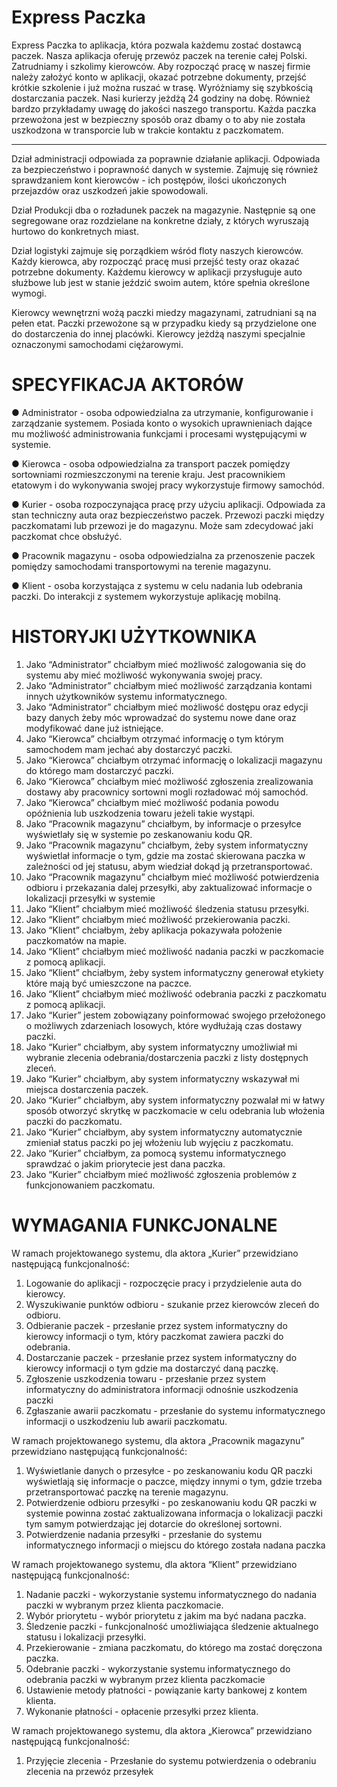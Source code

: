# Express Paczka

Express Paczka to aplikacja, która pozwala każdemu zostać dostawcą paczek. Nasza aplikacja
oferuję przewóz paczek na terenie całej Polski. Zatrudniamy i szkolimy kierowców. Aby
rozpocząć pracę w naszej firmie należy założyć konto w aplikacji, okazać potrzebne
dokumenty, przejść krótkie szkolenie i już można ruszać w trasę.
Wyróżniamy się szybkością dostarczania paczek. Nasi kurierzy jeżdżą 24 godziny na dobę.
Również bardzo przykładamy uwagę do jakości naszego transportu. Każda paczka
przewożona jest w bezpieczny sposób oraz dbamy o to aby nie została uszkodzona w
transporcie lub w trakcie kontaktu z paczkomatem.

---

Dział administracji odpowiada za poprawnie działanie aplikacji. Odpowiada za
bezpieczeństwo i poprawność danych w systemie. Zajmuję się również sprawdzaniem kont
kierowców - ich postępów, ilości ukończonych przejazdów oraz uszkodzeń jakie
spowodowali.

Dział Produkcji dba o rozładunek paczek na magazynie. Następnie są one
segregowane oraz rozdzielane na konkretne działy, z których wyruszają hurtowo do
konkretnych miast.

Dział logistyki zajmuje się porządkiem wśród floty naszych kierowców. Każdy
kierowca, aby rozpocząć pracę musi przejść testy oraz okazać potrzebne dokumenty.
Każdemu kierowcy w aplikacji przysługuje auto służbowe lub jest w stanie jeździć swoim
autem, które spełnia określone wymogi.

Kierowcy wewnętrzni wożą paczki miedzy magazynami, zatrudniani są na pełen etat.
Paczki przewożone są w przypadku kiedy są przydzielone one do dostarczenia do innej
placówki. Kierowcy jeżdżą naszymi specjalnie oznaczonymi samochodami ciężarowymi.

# SPECYFIKACJA AKTORÓW
● Administrator - osoba odpowiedzialna za utrzymanie, konfigurowanie i
zarządzanie systemem. Posiada konto o wysokich uprawnieniach dające mu
możliwość administrowania funkcjami i procesami występującymi w systemie.

● Kierowca - osoba odpowiedzialna za transport paczek pomiędzy sortowniami
rozmieszczonymi na terenie kraju. Jest pracownikiem etatowym i do
wykonywania swojej pracy wykorzystuje firmowy samochód.

● Kurier - osoba rozpoczynająca pracę przy użyciu aplikacji. Odpowiada za stan
techniczny auta oraz bezpieczeństwo paczek. Przewozi paczki między
paczkomatami lub przewozi je do magazynu. Może sam zdecydować jaki
paczkomat chce obsłużyć.

● Pracownik magazynu - osoba odpowiedzialna za przenoszenie paczek
pomiędzy samochodami transportowymi na terenie magazynu.

● Klient - osoba korzystająca z systemu w celu nadania lub odebrania paczki. Do
interakcji z systemem wykorzystuje aplikację mobilną.

# HISTORYJKI UŻYTKOWNIKA
1. Jako “Administrator” chciałbym mieć możliwość zalogowania się do systemu aby
mieć możliwość wykonywania swojej pracy.
2. Jako “Administrator” chciałbym mieć możliwość zarządzania kontami innych
użytkowników systemu informatycznego.
3. Jako “Administrator” chciałbym mieć możliwość dostępu oraz edycji bazy danych
żeby móc wprowadzać do systemu nowe dane oraz modyfikować dane już istniejące.
4. Jako “Kierowca” chciałbym otrzymać informację o tym którym samochodem mam
jechać aby dostarczyć paczki.
5. Jako “Kierowca” chciałbym otrzymać informację o lokalizacji magazynu do którego
mam dostarczyć paczki.
6. Jako “Kierowca” chciałbym mieć możliwość zgłoszenia zrealizowania dostawy aby
pracownicy sortowni mogli rozładować mój samochód.
7. Jako “Kierowca” chciałbym mieć możliwość podania powodu opóźnienia lub
uszkodzenia towaru jeżeli takie wystąpi.
8. Jako “Pracownik magazynu” chciałbym, by informacje o przesyłce wyświetlały się w
systemie po zeskanowaniu kodu QR.
9. Jako “Pracownik magazynu” chciałbym, żeby system informatyczny wyświetlał
informacje o tym, gdzie ma zostać skierowana paczka w zależności od jej statusu,
abym wiedział dokąd ją przetransportować.
10. Jako “Pracownik magazynu” chciałbym mieć możliwość potwierdzenia odbioru i
przekazania dalej przesyłki, aby zaktualizować informacje o lokalizacji przesyłki w
systemie
11. Jako “Klient” chciałbym mieć możliwość śledzenia statusu przesyłki.
12. Jako “Klient” chciałbym mieć możliwość przekierowania paczki.
13. Jako “Klient” chciałbym, żeby aplikacja pokazywała położenie paczkomatów na
mapie.
14. Jako “Klient” chciałbym mieć możliwość nadania paczki w paczkomacie z pomocą
aplikacji.
15. Jako “Klient” chciałbym, żeby system informatyczny generował etykiety które mają
być umieszczone na paczce.
16. Jako “Klient” chciałbym mieć możliwość odebrania paczki z paczkomatu z pomocą
aplikacji.
17. Jako “Kurier” jestem zobowiązany poinformować swojego przełożonego o możliwych
zdarzeniach losowych, które wydłużają czas dostawy paczki.
18. Jako “Kurier” chciałbym, aby system informatyczny umożliwiał mi wybranie zlecenia
odebrania/dostarczenia paczki z listy dostępnych zleceń.
19. Jako “Kurier” chciałbym, aby system informatyczny wskazywał mi miejsca
dostarczenia paczek.
20. Jako “Kurier” chciałbym, aby system informatyczny pozwalał mi w łatwy sposób
otworzyć skrytkę w paczkomacie w celu odebrania lub włożenia paczki do
paczkomatu.
21. Jako “Kurier” chciałbym, aby system informatyczny automatycznie zmieniał status
paczki po jej włożeniu lub wyjęciu z paczkomatu.
22. Jako “Kurier” chciałbym, za pomocą systemu informatycznego sprawdzać o jakim
priorytecie jest dana paczka.
23. Jako “Kurier” chciałbym mieć możliwość zgłoszenia problemów z funkcjonowaniem
paczkomatu.

# WYMAGANIA FUNKCJONALNE
W ramach projektowanego systemu, dla aktora „Kurier” przewidziano następującą
funkcjonalność:
1. Logowanie do aplikacji - rozpoczęcie pracy i przydzielenie auta do kierowcy.
2. Wyszukiwanie punktów odbioru - szukanie przez kierowców zleceń do odbioru.
3. Odbieranie paczek - przesłanie przez system informatyczny do kierowcy informacji o
tym, który paczkomat zawiera paczki do odebrania.
4. Dostarczanie paczek - przesłanie przez system informatyczny do kierowcy informacji
o tym gdzie ma dostarczyć daną paczkę.
5. Zgłoszenie uszkodzenia towaru - przesłanie przez system informatyczny do
administratora informacji odnośnie uszkodzenia paczki
6. Zgłaszanie awarii paczkomatu - przesłanie do systemu informatycznego informacji o
uszkodzeniu lub awarii paczkomatu.


W ramach projektowanego systemu, dla aktora „Pracownik magazynu” przewidziano
następującą funkcjonalność:
1. Wyświetlanie danych o przesyłce - po zeskanowaniu kodu QR paczki wyświetlają się
informacje o paczce, między innymi o tym, gdzie trzeba przetransportować paczkę na
terenie magazynu.
2. Potwierdzenie odbioru przesyłki - po zeskanowaniu kodu QR paczki w systemie
powinna zostać zaktualizowana informacja o lokalizacji paczki tym samym
potwierdzając jej dotarcie do określonej sortowni.
3. Potwierdzenie nadania przesyłki - przesłanie do systemu informatycznego informacji
o miejscu do którego została nadana paczka


W ramach projektowanego systemu, dla aktora “Klient” przewidziano następującą
funkcjonalność:
1. Nadanie paczki - wykorzystanie systemu informatycznego do nadania paczki w
wybranym przez klienta paczkomacie.
2. Wybór priorytetu - wybór priorytetu z jakim ma być nadana paczka.
3. Śledzenie paczki - funkcjonalność umożliwiająca śledzenie aktualnego statusu i
lokalizacji przesyłki.
4. Przekierowanie - zmiana paczkomatu, do którego ma zostać doręczona paczka.
5. Odebranie paczki - wykorzystanie systemu informatycznego do odebrania paczki w
wybranym przez klienta paczkomacie
6. Ustawienie metody płatności - powiązanie karty bankowej z kontem klienta.
7. Wykonanie płatności - opłacenie przesyłki przez klienta.

W ramach projektowanego systemu, dla aktora „Kierowca” przewidziano następującą
funkcjonalność:
1. Przyjęcie zlecenia - Przesłanie do systemu potwierdzenia o odebraniu zlecenia na przewóz przesyłek
